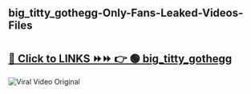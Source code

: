 
 ## big_titty_gothegg-Only-Fans-Leaked-Videos-Files

# <h2><a href="https://mediaupload.pro?big_titty_gothegg">🔗 Click to LINKS ⏩⏩ 👉 🟢 big_titty_gothegg </a></h2>

<a href="https://mediaupload.pro?big_titty_gothegg" rel="nofollow" data-target="animated-image.originalLink"><img src="https://i.ibb.co.com/xMMVF88/686577567.gif" alt="Viral Video Original" style="max-width: 100%; display: inline-block;" data-target="animated-image.originalImage"></a>